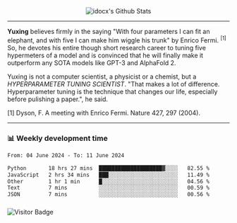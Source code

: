 <div align="center">
    <img align="center" src="https://github-readme-stats.vercel.app/api?username=idocx&show_icons=true&count_private=true&hide_border=true" alt="idocx's Github Stats"></img>
</div>

---

**Yuxing** believes firmly in the saying "With four parameters I can fit an elephant, and with five I can make him wiggle his trunk" by Enrico Fermi. <sup>[1]</sup> So, he devotes his entire though short research career to tuning five hypermeters of a model and is convinced that he will finally make it outperform any SOTA models like GPT-3 and AlphaFold 2.

Yuxing is not a computer scientist, a physicist or a chemist, but a *HYPERPARAMETER TUNING SCIENTIST*. "That makes a lot of difference. Hyperparameter tuning is the technique that changes our life, especially before pulishing a paper.", he said.

[1] Dyson, F. A meeting with Enrico Fermi. Nature 427, 297 (2004).


---

### 📊 Weekly development time
<!--START_SECTION:waka-->

```txt
From: 04 June 2024 - To: 11 June 2024

Python       18 hrs 27 mins  ████████████████████▓░░░░   82.55 %
JavaScript   2 hrs 34 mins   ███░░░░░░░░░░░░░░░░░░░░░░   11.49 %
Other        1 hr 1 min      █░░░░░░░░░░░░░░░░░░░░░░░░   04.56 %
Text         7 mins          ░░░░░░░░░░░░░░░░░░░░░░░░░   00.59 %
JSON         7 mins          ░░░░░░░░░░░░░░░░░░░░░░░░░   00.56 %
```

<!--END_SECTION:waka-->

### 

![Visitor Badge](https://visitor-badge.laobi.icu/badge?page_id=idocx.idocx)